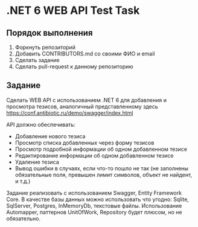 # .NET 6 WEB API Test Task

## Порядок выполнения

1. Форкнуть репозиторий
2. Добавить CONTRIBUTORS.md со своими ФИО и email
3. Сделать задание
4. Сделать pull-request к данному репозиторию

## Задание

Сделать WEB API с использованием .NET 6 для добавления и просмотра тезисов, аналогичный представленному здесь https://conf.antibiotic.ru/demo/swagger/index.html

API должно обеспечивать:
- Добавление нового тезиса
- Просмотр списка добавленных через форму тезисов
- Просмотр подробной информации об одном добавленном тезисе
- Редактирование информации об одном добавленном тезисе
- Удаление тезиса
- Вывод ошибки в случаях, если что-то пошло не так (не заполнены обязательные поля, превышен лимит символов, объект не найдент, и т.д.)

Задание реализовать с использованием Swagger, Entity Framework Core. В качестве базы данных можно использовать что угодно: Sqlite, SqlServer, Postgres, InMemoryDb, текстовые файлы.
Использование Automapper, паттернов UnitOfWork, Repository будет плюсом, но не обязательно.
